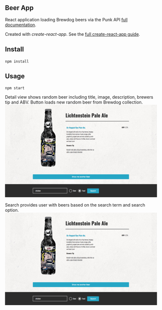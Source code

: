 Beer App
---
React application loading Brewdog beers via the Punk API [full documentation](https://punkapi.com/documentation/v2).



Created with *create-react-app*. See the [full create-react-app guide](https://github.com/facebookincubator/create-react-app/blob/master/packages/react-scripts/template/README.md).



Install
---

`npm install`



Usage
---

`npm start`



Detail view shows random beer including title, image, description, brewers tip and ABV. Button loads new random beer from Brewdog collection.
<img src="app-screen.png"/>


Search provides user with beers based on the search term and search option. 
<img src="app-screen.png"/>


